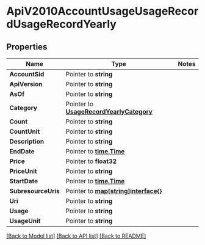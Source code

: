 # ApiV2010AccountUsageUsageRecordUsageRecordYearly

## Properties
Name | Type | Notes
------------ | ------------- | -------------
**AccountSid** | Pointer to **string** | 
**ApiVersion** | Pointer to **string** | 
**AsOf** | Pointer to **string** | 
**Category** | Pointer to [**UsageRecordYearlyCategory**](usage_record_yearly_category.md) | 
**Count** | Pointer to **string** | 
**CountUnit** | Pointer to **string** | 
**Description** | Pointer to **string** | 
**EndDate** | Pointer to [**time.Time**](time.Time.md) | 
**Price** | Pointer to **float32** | 
**PriceUnit** | Pointer to **string** | 
**StartDate** | Pointer to [**time.Time**](time.Time.md) | 
**SubresourceUris** | Pointer to [**map[string]interface{}**](.md) | 
**Uri** | Pointer to **string** | 
**Usage** | Pointer to **string** | 
**UsageUnit** | Pointer to **string** | 

[[Back to Model list]](../README.md#documentation-for-models) [[Back to API list]](../README.md#documentation-for-api-endpoints) [[Back to README]](../README.md)


